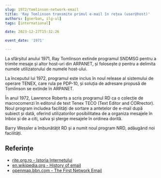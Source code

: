 ```yaml
---
slug: 1972/tomlinson-network-email
title: 'Ray Tomlinson transmite primul e-mail în rețea (user@host)'
authors: [gserban, ilg-ul]
tags: [international]

date: 2023-12-27T15:32:26

event_date: '1971'

---
```


La sfârșitul anului 1971, Ray Tomlinson extinde programul SNDMSG pentru a
trimite mesaje și altor host-uri din ARPANET, și folosește `@` pentru
a delimita numele utilizatorului de numele host-ului.

<!-- truncate -->

La începutul lui 1972, programul este inclus în noul release al sistemului
de operare TENEX, care rula pe PDP-10, și soluția de adresare propusă
de Tomlinson se extinde în ARPANET.

În anul 1972, Lawrence Roberts a scris programul RD ca o colecție de
macrocomenzi în editorul de text Tenex TECO (Text Editor and CORrector).
Noul program includea facilități de sortare a antetelor de e-mail după
subiect și dată, oferind utilizatorilor posibilitatea de a organiza
mesajele în Inbox și de a citi, salva și șterge mesajele în ordinea dorită.

Barry Wessler a îmbunătățit RD și a numit noul program NRD, adăugând noi
facilități.

## Referințe

- [rite.org.ro - Istoria Internetului](https://rite.org.ro/istoria-internetului/)
- [en.wikipedia.org - History of email](https://en.wikipedia.org/wiki/History_of_email)
- [openmap.bbn.com - The First Network Email](https://web.archive.org/web/20140209064041/http://openmap.bbn.com/~tomlinso/ray/firstemailframe.html)
